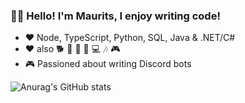 ### 🧑‍💻 **Hello! I'm Maurits, I enjoy writing code!**

- ❤️ Node, TypeScript, Python, SQL, Java & .NET/C#
- ❤️ also 🐕 🍺 🎲 🏃‍ 💻 🎶 🎮
- 🎮 Passioned about writing Discord bots

![Anurag's GitHub stats](https://github-readme-stats.vercel.app/api?username=MauritsArissen&show_icons=true&theme=tokyonight)
